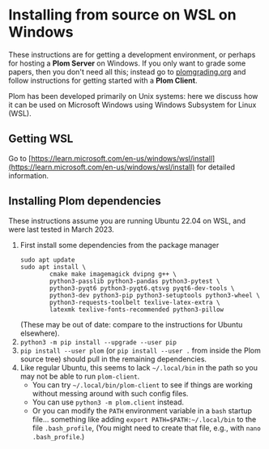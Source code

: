 <!--
__copyright__ = "Copyright (C) 2021-2024 Colin B. Macdonald"
__copyright__ = "Copyright (C) 2021 Jalal Khouhak"
__license__ = "AGPL-3.0-or-later"
 -->

Installing from source on WSL on Windows
========================================

These instructions are for getting a development environment, or perhaps for hosting a **Plom Server** on Windows.
If you only want to grade some papers, then you don't need all this; instead
go to [plomgrading.org](https://plomgrading.org) and follow instructions for
getting started with a **Plom Client**.

Plom has been developed primarily on Unix systems: here we discuss how it
can be used on Microsoft Windows using Windows Subsystem for Linux (WSL).


## Getting WSL

Go to [https://learn.microsoft.com/en-us/windows/wsl/install](https://learn.microsoft.com/en-us/windows/wsl/install)
for detailed information.


## Installing Plom dependencies

These instructions assume you are running Ubuntu 22.04 on WSL,
and were last tested in March 2023.

1.  First install some dependencies from the package manager
    ```
    sudo apt update
    sudo apt install \
            cmake make imagemagick dvipng g++ \
            python3-passlib python3-pandas python3-pytest \
            python3-pyqt6 python3-pyqt6.qtsvg pyqt6-dev-tools \
            python3-dev python3-pip python3-setuptools python3-wheel \
            python3-requests-toolbelt texlive-latex-extra \
            latexmk texlive-fonts-recommended python3-pillow
    ```
    (These may be out of date: compare to the instructions for Ubuntu elsewhere).
2.  `python3 -m pip install --upgrade --user pip`
3.  `pip install --user plom` (or `pip install --user .` from inside
    the Plom source tree) should pull in the remaining dependencies.
4.  Like regular Ubuntu, this seems to lack `~/.local/bin` in the path so
    you may not be able to run `plom-client`.
      - You can try `~/.local/bin/plom-client` to see if things are working
        without messing around with such config files.
      - You can use `python3 -m plom.client` instead.
      - Or you can modify the `PATH` environment variable in a
        `bash` startup file... something like adding
        `export PATH=$PATH:~/.local/bin` to the file `.bash_profile`,
        (You might need to create that file, e.g., with `nano .bash_profile`.)
